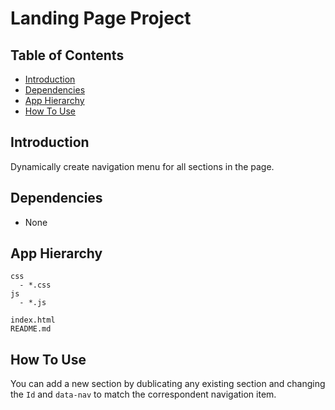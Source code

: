 # Landing Page Project

## Table of Contents

* [Introduction](#introduction)
* [Dependencies](#dependencies) 
* [App Hierarchy](#app-hierarchy)
* [How To Use](#how-to-use)

## Introduction
Dynamically create navigation menu for all sections in the page.

## Dependencies
- None

## App Hierarchy

```
css 
  - *.css    
js
  - *.js

index.html
README.md
```

## How To Use

You can add a new section by dublicating any existing section and changing the `Id` and `data-nav` to match the correspondent navigation item.